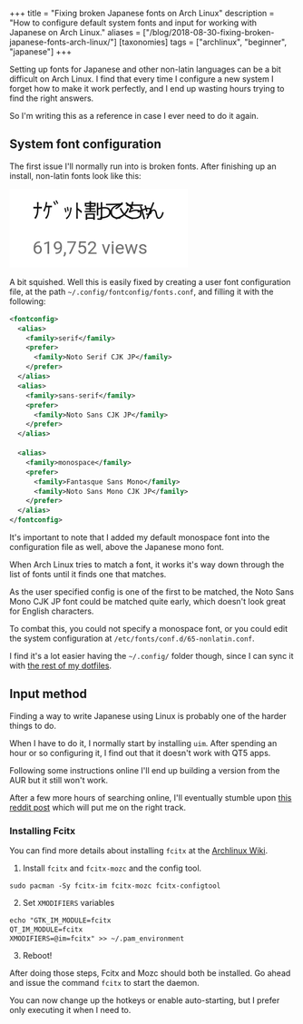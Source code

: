 +++
title = "Fixing broken Japanese fonts on Arch Linux"
description = "How to configure default system fonts and input for working with Japanese on Arch Linux."
aliases = ["/blog/2018-08-30-fixing-broken-japanese-fonts-arch-linux/"]
[taxonomies]
tags = ["archlinux", "beginner", "japanese"]
+++

Setting up fonts for Japanese and other non-latin languages can be a bit difficult on Arch Linux. I find that every time I configure a new system I forget how to make it work perfectly,
and I end up wasting hours trying to find the right answers.

So I'm writing this as a reference in case I ever need to do it again.

## System font configuration

The first issue I'll normally run into is broken fonts. After finishing up an install, non-latin fonts look like this:

![Split the nugget please Dad](./nagetto-watte-touchan.png)

A bit squished. Well this is easily fixed by creating a user font configuration file, at the path `~/.config/fontconfig/fonts.conf`, and filling it with the following:

```xml
<fontconfig>
  <alias>
    <family>serif</family>
    <prefer>
      <family>Noto Serif CJK JP</family>
    </prefer>
  </alias>
  <alias>
    <family>sans-serif</family>
    <prefer>
      <family>Noto Sans CJK JP</family>
    </prefer>
  </alias>

  <alias>
    <family>monospace</family>
    <prefer>
      <family>Fantasque Sans Mono</family>
      <family>Noto Sans Mono CJK JP</family>
    </prefer>
  </alias>
</fontconfig>
```

It's important to note that I added my default monospace font into the configuration file as well, above the Japanese mono font.

When Arch Linux tries to match a font, it works it's way down through the list of fonts until it finds one that matches.

As the user specified config is one of the first to be matched,
the Noto Sans Mono CJK JP font could be matched quite early, which doesn't look great for English characters.

To combat this, you could not specify a monospace font, or you could edit the system configuration at `/etc/fonts/conf.d/65-nonlatin.conf`.

I find it's a lot easier having the `~/.config/` folder though, since I can sync it with [the rest of my dotfiles](https://github.com/bennetthardwick/dotfiles).

## Input method

Finding a way to write Japanese using Linux is probably one of the harder things to do.

When I have to do it, I normally start by installing `uim`. After spending an hour or so configuring it, I find out that it doesn't work with QT5 apps.

Following some instructions online I'll end up building a version from the AUR but it still won't work.

After a few more hours of searching online, I'll eventually
stumble upon [this reddit post](https://www.reddit.com/r/archlinux/comments/8gw9em/uimanthy_anki/) which will put me on the right track.

### Installing Fcitx

You can find more details about installing `fcitx` at the [Archlinux Wiki](https://wiki.archlinux.org/index.php/Fcitx).

1. Install `fcitx` and `fcitx-mozc` and the config tool.

```
sudo pacman -Sy fcitx-im fcitx-mozc fcitx-configtool
```

2. Set `XMODIFIERS` variables

```
echo "GTK_IM_MODULE=fcitx
QT_IM_MODULE=fcitx
XMODIFIERS=@im=fcitx" >> ~/.pam_environment
```

3. Reboot!

After doing those steps, Fcitx and Mozc should both be installed. Go ahead and issue the command `fcitx` to start the daemon.

You can now change up the hotkeys or enable auto-starting, but I prefer only executing it when I need to.
